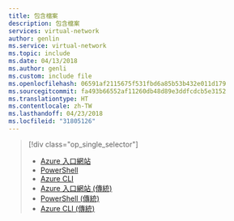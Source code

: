 ```yaml
---
title: 包含檔案
description: 包含檔案
services: virtual-network
author: genlin
ms.service: virtual-network
ms.topic: include
ms.date: 04/13/2018
ms.author: genli
ms.custom: include file
ms.openlocfilehash: 06591af2115675f531fbd6a85b53b432e011d179
ms.sourcegitcommit: fa493b66552af11260db48d89e3ddfcdcb5e3152
ms.translationtype: HT
ms.contentlocale: zh-TW
ms.lasthandoff: 04/23/2018
ms.locfileid: "31805126"
---
```

> [!div class="op_single_selector"]
> * [Azure 入口網站](../articles/virtual-network/virtual-networks-static-private-ip-arm-pportal.md)
> * [PowerShell](../articles/virtual-network/virtual-networks-static-private-ip-arm-ps.md)
> * [Azure CLI](../articles/virtual-network/virtual-networks-static-private-ip-arm-cli.md)
> * [Azure 入口網站 (傳統)](../articles/virtual-network/virtual-networks-static-private-ip-classic-pportal.md)
> * [PowerShell (傳統)](../articles/virtual-network/virtual-networks-static-private-ip-classic-ps.md)
> * [Azure CLI (傳統)](../articles/virtual-network/virtual-networks-static-private-ip-classic-cli.md)
